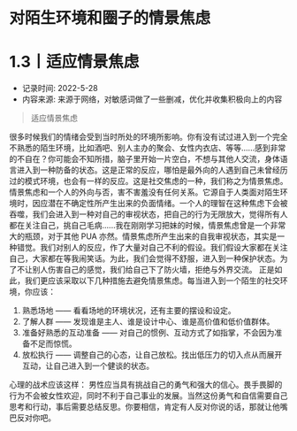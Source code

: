 # 对陌生环境和圈子的情景焦虑

# 1.3丨适应情景焦虑

* 记录时间: 2022-5-28
* 内容来源: 来源于网络，对敏感词做了一些删减，优化并收集积极向上的内容

> 适应情景焦虑

很多时候我们的情绪会受到当时所处的环境所影响。你有没有试过进入到一个完全不熟悉的陌生环境，比如酒吧、别人主办的聚会、女性内衣店、等等......感到非常的不自在？你可能会不知所措，脑子里开始一片空白，不想与其他人交流，身体语言进入到一种防备的状态。这是正常的反应，哪怕是最外向的人遇到自己未曾经历过的模式环境，也会有一样的反应。这是社交焦虑的一种，我们称之为情景焦虑。情景焦虑和一个人的外向与否，害不害羞没有任何关系。它源自于人类面对陌生环境时，因应潜在不确定性所产生出来的负面情绪。一个人的理智在这种焦虑下会被吞噬，我们会进入到一种对自己的审视状态，把自己的行为无限放大，觉得所有人都在关注自己，挑自己毛病......我在刚刚学习把妹的时候，情景焦虑曾是一个非常大的瓶颈，对于其他 PUA 亦然。情景焦虑所产生出来的自我审视状态，其实是一种错觉。我们对别人的反应，作了大量对自己不利的假设。我们假设大家都在关注自己，大家都在等我闹笑话。为此，我们会觉得不舒服，进入到一种保护状态。为了不让别人伤害自己的感觉，我们给自己下了防火墙，拒绝与外界交流。
正是如此，我们更应该采取以下几种措施去避免情景焦虑。每当进入到一个陌生的社交环境，你应该：

1. 熟悉场地 —— 看看场地的环境状况，还有主要的摆设和设定。
2. 了解人群 —— 发现谁是主人、谁是设计中心、谁是高价值和低价值群体。
3. 准备好熟悉的互动准备 —— 对自己的惯例、互动方式了如指掌，不会因为准备不足而惊慌。
4. 放松执行 —— 调整自己的心态，让自己放松。找出低压力的切入点从而展开互动，让自己进入到一个健谈的状态。

心理的战术应该这样：
男性应当具有挑战自己的勇气和强大的信心。畏手畏脚的行为不会被女性欢迎，同时不利于自己事业的发展。当然这份勇气和自信需要自己思考和行动，事后需要总结反思。你要相信，肯定有人反对你说的话，那就让他嘴巴反对你吧。
